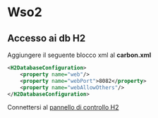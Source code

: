 # Wso2
## Accesso ai db  H2 

Aggiungere il seguente blocco xml al **carbon.xml**
```xml
<H2DatabaseConfiguration>
	<property name="web"/>
    <property name="webPort">8082</property>
    <property name="webAllowOthers"/>
</H2DatabaseConfiguration>
```
Connettersi al [pannello di controllo H2](http://localhost:8082/)




<!--stackedit_data:
eyJoaXN0b3J5IjpbLTE1OTE3MDc4NjRdfQ==
-->